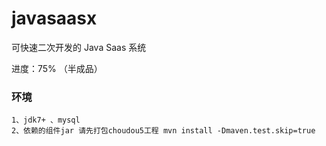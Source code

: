 # javasaasx
可快速二次开发的 Java Saas 系统

进度：75% （半成品）


### 环境
```
1、jdk7+ 、mysql
2、依赖的组件jar 请先打包choudou5工程 mvn install -Dmaven.test.skip=true
```

